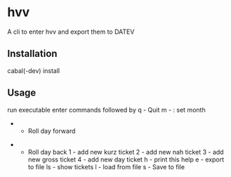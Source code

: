 hvv
===

A cli to enter hvv and export them to DATEV

Installation
-----------

cabal(-dev) install

Usage
-----

run executable
enter commands followed by <return>
  q - Quit
  m - <month> : set month
  + - Roll day forward
  - - Roll day back
  1 - add new kurz ticket
  2 - add new nah ticket
  3 - add new gross ticket
  4 - add new day ticket
  h - print this help
  e - <filename> export to file
  ls - show tickets
  l - <filename> load from file
  s - <filename> Save to file

